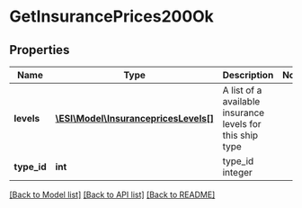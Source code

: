 # GetInsurancePrices200Ok

## Properties
Name | Type | Description | Notes
------------ | ------------- | ------------- | -------------
**levels** | [**\ESI\Model\InsurancepricesLevels[]**](InsurancepricesLevels.md) | A list of a available insurance levels for this ship type | 
**type_id** | **int** | type_id integer | 

[[Back to Model list]](../README.md#documentation-for-models) [[Back to API list]](../README.md#documentation-for-api-endpoints) [[Back to README]](../README.md)


